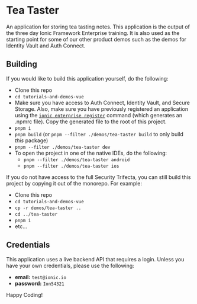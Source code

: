 # Tea Taster

An application for storing tea tasting notes. This application is the output of the three day Ionic Framework Enterprise training. It is also used as the starting point for some of our other product demos such as the demos for Identity Vault and Auth Connect.

## Building

If you would like to build this application yourself, do the following:

- Clone this repo
- `cd tutorials-and-demos-vue`
- Make sure you have access to Auth Connect, Identity Vault, and Secure Storage. Also, make sure you have previously registered an application using the [`ionic enterprise register`](https://ionicframework.com/docs/cli/commands/enterprise-register) command (which generates an .npmrc file). Copy the generated file to the root of this project.
- `pnpm i`
- `pnpm build` (or `pnpm --filter ./demos/tea-taster build` to only build _this_ package)
- `pnpm --filter ./demos/tea-taster dev`
- To open the project in one of the native IDEs, do the following:
  - `pnpm --filter ./demos/tea-taster android`
  - `pnpm --filter ./demos/tea-taster ios`

If you do not have access to the full Security Trifecta, you can still build this project by copying it out of the monorepo. For example:

- Clone this repo
- `cd tutorials-and-demos-vue`
- `cp -r demos/tea-taster ..`
- `cd ../tea-taster`
- `pnpm i`
- etc...

## Credentials

This application uses a live backend API that requires a login. Unless you have your own credentials, please use the following:

- **email:** `test@ionic.io`
- **password:** `Ion54321`

Happy Coding!
